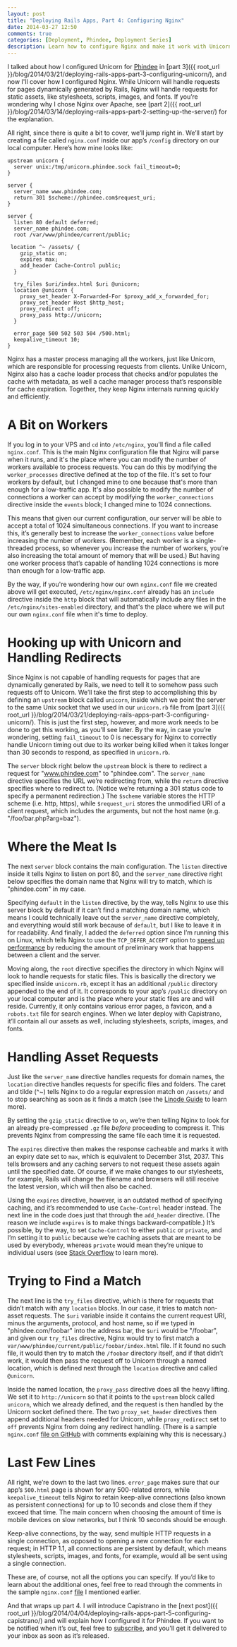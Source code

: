 ```yaml
---
layout: post
title: "Deploying Rails Apps, Part 4: Configuring Nginx"
date: 2014-03-27 12:50
comments: true
categories: [Deployment, Phindee, Deployment Series]
description: Learn how to configure Nginx and make it work with Unicorn.
---
```


I talked about how I configured Unicorn for [Phindee](http://phindee.com/) in [part 3]({{ root_url }}/blog/2014/03/21/deploying-rails-apps-part-3-configuring-unicorn/), and now I'll cover how I configured Nginx. While Unicorn will handle requests for pages dynamically generated by Rails, Nginx will handle requests for static assets, like stylesheets, scripts, images, and fonts. If you’re wondering why I chose Nginx over Apache, see [part 2]({{ root_url }}/blog/2014/03/14/deploying-rails-apps-part-2-setting-up-the-server/) for the explanation.

<!-- more -->

All right, since there is quite a bit to cover, we’ll jump right in. We’ll start by creating a file called `nginx.conf` inside our app’s `/config` directory on our local computer. Here’s how mine looks like:

``` nginx nginx.conf
upstream unicorn {
  server unix:/tmp/unicorn.phindee.sock fail_timeout=0;
}

server {
  server_name www.phindee.com;
  return 301 $scheme://phindee.com$request_uri;
}

server {
  listen 80 default deferred;
  server_name phindee.com;
  root /var/www/phindee/current/public;

 location ^~ /assets/ {
    gzip_static on;
    expires max;
    add_header Cache-Control public;
  }

  try_files $uri/index.html $uri @unicorn; 
  location @unicorn {
    proxy_set_header X-Forwarded-For $proxy_add_x_forwarded_for;
    proxy_set_header Host $http_host;
    proxy_redirect off;
    proxy_pass http://unicorn;
  }
  
  error_page 500 502 503 504 /500.html;
  keepalive_timeout 10;
}
```

Nginx has a master process managing all the workers, just like Unicorn, which are responsible for processing requests from clients. Unlike Unicorn, Nginx also has a cache loader process that checks and/or populates the cache with metadata, as well a cache manager process that’s responsible for cache expiration. Together, they keep Nginx internals running quickly and efficiently.

# A Bit on Workers

If you log in to your VPS and `cd` into `/etc/nginx`, you'll find a file called `nginx.conf`. This is the main Nginx configuration file that Nginx will parse when it runs, and it's the place where you can modify the number of workers available to process requests. You can do this by modifying the `worker_processes` directive defined at the top of the file. It's set to four workers by default, but I changed mine to one because that's more than enough for a low-traffic app. It's also possible to modify the number of connections a worker can accept by modifying the `worker_connections` directive inside the `events` block; I changed mine to 1024 connections.

This means that given our current configuration, our server will be able to accept a total of 1024 simultaneous connections. If you want to increase this, it’s generally best to increase the `worker_connections` value before increasing the number of workers. (Remember, each worker is a single-threaded process, so whenever you increase the number of workers, you’re also increasing the total amount of memory that will be used.) But having one worker process that’s capable of handling 1024 connections is more than enough for a low-traffic app.

By the way, if you're wondering how our own `nginx.conf` file we created above will get executed, `/etc/nginx/nginx.conf` already has an `include` directive inside the `http` block that will automatically include any files in the `/etc/nginx/sites-enabled` directory, and that's the place where we will put our own `nginx.conf` file when it's time to deploy.

# Hooking up with Unicorn and Handling Redirects

Since Nginx is not capable of handling requests for pages that are dynamically generated by Rails, we need to tell it to somehow pass such requests off to Unicorn. We’ll take the first step to accomplishing this by defining an `upstream` block called `unicorn`, inside which we point the server to the same Unix socket that we used in our `unicorn.rb` file from [part 3]({{ root_url }}/blog/2014/03/21/deploying-rails-apps-part-3-configuring-unicorn/). This is just the first step, however, and more work needs to be done to get this working, as you’ll see later. By the way, in case you’re wondering, setting `fail_timeout` to 0 is necessary for Nginx to correctly handle Unicorn timing out due to its worker being killed when it takes longer than 30 seconds to respond, as specified in `unicorn.rb`.

The `server` block right below the `upstream` block is there to redirect a request for "www.phindee.com" to "phindee.com". The `server_name` directive specifies the URL we’re redirecting from, while the `return` directive specifies where to redirect to. (Notice we’re returning a 301 status code to specify a permanent redirection.) The `$scheme` variable stores the HTTP scheme (i.e. http, https), while `$request_uri` stores the unmodified URI of a client request, which includes the arguments, but not the host name (e.g. "/foo/bar.php?arg=baz").

# Where the Meat Is

The next `server` block contains the main configuration. The `listen` directive inside it tells Nginx to listen on port 80, and the `server_name` directive right below specifies the domain name that Nginx will try to match, which is "phindee.com" in my case. 

Specifying `default` in the `listen` directive, by the way, tells Nginx to use this server block by default if it can’t find a matching domain name, which means I could technically leave out the `server_name` directive completely, and everything would still work because of `default`, but I like to leave it in for readability. And finally, I added the `deferred` option since I’m running this on Linux, which tells Nginx to use the `TCP_DEFER_ACCEPT` option to [speed up performance](http://www.techrepublic.com/article/take-advantage-of-tcp-ip-options-to-optimize-data-transmission/) by reducing the amount of preliminary work that happens between a client and the server.

Moving along, the `root` directive specifies the directory in which Nginx will look to handle requests for static files. This is basically the directory we specified inside `unicorn.rb`, except it has an additional `/public` directory appended to the end of it. It corresponds to your app’s `/public` directory on your local computer and is the place where your static files are and will reside. Currently, it only contains various error pages, a favicon, and a `robots.txt` file for search engines. When we later deploy with Capistrano, it’ll contain all our assets as well, including stylesheets, scripts, images, and fonts.

# Handling Asset Requests

Just like the `server_name` directive handles requests for domain names, the `location` directive handles requests for specific files and folders. The caret and tilde (^~) tells Nginx to do a regular expression match on `/assets/` and to stop searching as soon as it finds a match (see the [Linode Guide](https://library.linode.com/web-servers/nginx/configuration/basic#sph_location-file-and-folder-configuration) to learn more).

By setting the `gzip_static` directive to `on`, we’re then telling Nginx to look for an already pre-compressed `.gz` file <em>before</em> proceeding to compress it. This prevents Nginx from compressing the same file each time it is requested. 

The `expires` directive then makes the response cacheable and marks it with an expiry date set to `max`, which is equivalent to December 31st, 2037. This tells browsers and any caching servers to not request these assets again until the specified date. Of course, if we make changes to our stylesheets, for example, Rails will change the filename and browsers will still receive the latest version, which will then also be cached. 

Using the `expires` directive, however, is an outdated method of specifying caching, and it’s recommended to use `Cache-Control` header instead. The next line in the code does just that through the `add_header` directive. (The reason we include  `expires` is to make things backward-compatible.) It’s possible, by the way, to set `Cache-Control` to either `public` or `private`, and I’m setting it to `public` because we’re caching assets that are meant to be used by everybody, whereas `private` would mean they’re unique to individual users (see [Stack Overflow](http://stackoverflow.com/questions/3492319/private-vs-public-in-cache-control) to learn more).

# Trying to Find a Match

The next line is the `try_files` directive, which is there for requests that didn’t match with any `location` blocks. In our case, it tries to match non-asset requests. The `$uri` variable inside it contains the current request URI, minus the arguments, protocol, and host name, so if we typed in "phindee.com/foobar" into the address bar, the `$uri` would be "/foobar", and given our `try_files` directive, Nginx would try to first match a `var/www/phindee/current/public/foobar/index.html` file. If it found no such file, it would then try to match the `/foobar` directory itself, and if that didn’t work, it would then pass the request off to Unicorn through a named location, which is defined next through the `location` directive and called `@unicorn`.

Inside the named location, the `proxy_pass` directive does all the heavy lifting. We set it to `http://unicorn` so that it points to the `upstream` block called `unicorn`, which we already defined, and the request is then handled by the Unicorn socket defined there. The two `proxy_set_header` directives then append additional headers needed for Unicorn, while `proxy_redirect` set to `off` prevents Nginx from doing any redirect handling. (There is a sample `nginx.conf` [file on GitHub](https://github.com/defunkt/unicorn/blob/master/examples/nginx.conf) with comments explaining why this is necessary.)

# Last Few Lines

All right, we’re down to the last two lines. `error_page` makes sure that our app’s `500.html` page is shown for any 500-related errors, while `keepalive_timeout` tells Nginx to retain keep-alive connections (also known as persistent connections) for up to 10 seconds and close them if they exceed that time. The main concern when choosing the amount of time is mobile devices on slow networks, but I think 10 seconds should be enough.

Keep-alive connections, by the way, send multiple HTTP requests in a single connection, as opposed to opening a new connection for each request; in HTTP 1.1, all connections are persistent by default, which means stylesheets, scripts, images, and fonts, for example, would all be sent using a single connection.

These are, of course, not all the options you can specify. If you’d like to learn about the additional ones, feel free to read through the comments in the sample `nginx.conf` [file](https://github.com/defunkt/unicorn/blob/master/examples/nginx.conf) I mentioned earlier.

And that wraps up part 4. I will introduce Capistrano in the [next post]({{ root_url }}/blog/2014/04/04/deploying-rails-apps-part-5-configuring-capistrano/) and will explain how I configured it for Phindee. If you want to be notified when it’s out, feel free to [subscribe](http://www.feedblitz.com/f/?Sub=927939&cids=1), and you'll get it delivered to your inbox as soon as it’s released.
